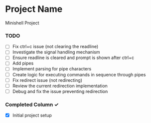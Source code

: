 # Project Name
Minishell Project

### TODO
  - [ ] Fix ctrl+c issue (not clearing the readline)
  - [ ] Investigate the signal handling mechanism
  - [ ] Ensure readline is cleared and prompt is shown after ctrl+c
  - [ ] Add pipes
  - [ ] Implement parsing for pipe characters
  - [ ] Create logic for executing commands in sequence through pipes
  - [ ] Fix redirect issue (not redirecting)
  - [ ] Review the current redirection implementation
  - [ ] Debug and fix the issue preventing redirection

### Completed Column ✓
- [x] Initial project setup
